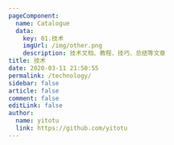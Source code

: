 ```yaml
---
pageComponent:
  name: Catalogue
  data:
    key: 01.技术
    imgUrl: /img/other.png
    description: 技术文档、教程、技巧、总结等文章
title: 技术
date: 2020-03-11 21:50:55
permalink: /technology/
sidebar: false
article: false
comment: false
editLink: false
author:
  name: yitotu
  link: https://github.com/yitotu
---
```

